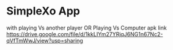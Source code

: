 # SimpleXo App
with playing Vs another player OR Playing Vs Computer
apk link https://drive.google.com/file/d/1kkLIYm27YRjqJ6NG1n67Nc2-qVfTmWwJ/view?usp=sharing
